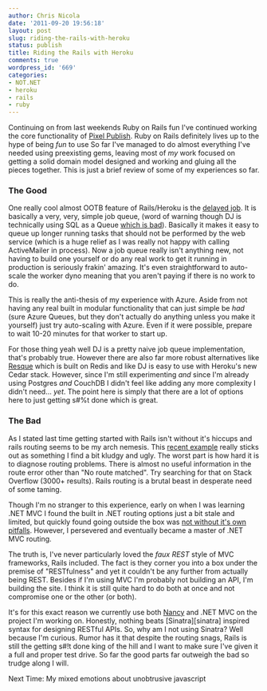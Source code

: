 ```yaml
---
author: Chris Nicola
date: '2011-09-20 19:56:18'
layout: post
slug: riding-the-rails-with-heroku
status: publish
title: Riding the Rails with Heroku
comments: true
wordpress_id: '669'
categories:
- NOT.NET
- heroku
- rails
- ruby
---
```


Continuing on from last weekends Ruby on Rails fun I've continued working the
core functionality of [Pixel Publish][1]. Ruby on Rails definitely lives up to
the hype of being _fun_ to use So far I've managed to do almost everything I've
needed using preexisting gems, leaving most of _my_ work focused on getting a
solid domain model designed and working and gluing all the pieces together.
This is just a brief review of some of my experiences so far.

<!--more-->

### The Good

One really cool almost OOTB feature of Rails/Heroku is the [delayed job][2]. It
is basically a very, very, simple job queue, (word of warning though DJ is
technically using SQL as a Queue [which is bad][3]). Basically it makes it easy
to queue up longer running tasks that should not be performed by the web
service (which is a huge relief as I was really not happy with calling
ActiveMailer in process). Now a job queue really isn't anything new, not having
to build one yourself or do any real work to get it running in production is
seriously frakin' amazing. It's even straightforward to auto-scale the worker
dyno meaning that you aren't paying if there is no work to do.  


This is really the anti-thesis of my experience with Azure. Aside from not
having any real built in modular functionality that can just simple be _had_
(sure Azure Queues, but they don't actually do anything unless you make it
yourself) just try auto-scaling with Azure. Even if it were possible, prepare
to wait 10-20 minutes for that worker to start up.

For those thing yeah well DJ is a pretty naive job queue implementation, that's
probably true. However there are also far more robust alternatives like
[Resque][4] which is built on Redis and like DJ is easy to use with Heroku's
new Cedar stack. However, since I'm still experimenting _and_ since I'm already
using Postgres _and_ CouchDB I didn't feel like adding any more complexity I
didn't need... _yet_. The point here is simply that there are a lot of options
here to just getting s#%t done which is great.

### The Bad

As I stated last time getting started with Rails isn't without it's hiccups and
rails routing seems to be my arch nemesis. This [recent example][5] really
sticks out as something I find a bit kludgy and ugly. The worst part is how
hard it is to diagnose routing problems. There is almost no useful information
in the route error other than "No route matched". Try searching for that on
Stack Overflow (3000+ results). Rails routing is a brutal beast in desperate
need of some taming.

Though I'm no stranger to this experience, early on when I was learning .NET
MVC I found the built in .NET routing options just a bit stale and limited, but
quickly found going outside the box was [not without it's own pitfalls][6].
However, I persevered and eventually became a master of .NET MVC routing.  


The truth is, I've never particularly loved the _faux REST_ style of MVC
frameworks, Rails included. The fact is they corner you into a box under the
premise of "RESTfulness" and yet it couldn't be any further from actually being
REST. Besides if I'm using MVC I'm probably not building an API, I'm building
the site. I think it is still quite hard to do both at once and not compromise
one or the other (or both).

It's for this exact reason we currently use both [Nancy][7] and .NET MVC on the
project I'm working on. Honestly, nothing beats [Sinatra][sinatra] inspired
syntax for designing RESTful APIs. So, why am I not using Sinatra? Well because
I'm curious. Rumor has it that despite the routing snags, Rails is still the
getting s#!t done king of the hill and I want to make sure I've given it a full
and proper test drive. So far the good parts far outweigh the bad so trudge
along I will.

Next Time: My mixed emotions about unobtrusive javascript

   [1]: http://pixelpublish.com
   [2]: http://devcenter.heroku.com/articles/delayed-job
   [3]: http://www.engineyard.com/blog/2011/5-subtle-ways-youre-using-mysql-as-a-queue-and-why-itll-bite-you/
   [4]: http://blog.redistogo.com/2010/07/26/resque-with-redis-to-go/
   [5]: http://stackoverflow.com/questions/7465585/yet-another-no-route-matches-question
   [6]: http://lucisferre.net/2009/11/29/simplyrestfulrouting-wasne28099t-so-simple-for-me/
   [7]: http://github.com/NancyFx/Nancy

